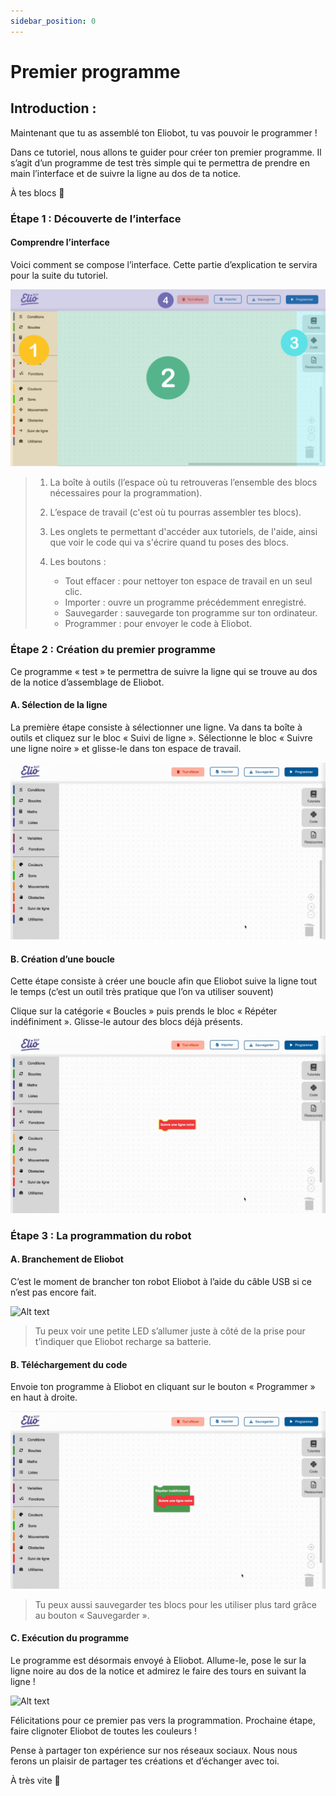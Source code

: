 ```yaml
---
sidebar_position: 0
---
```


# Premier programme

## Introduction :

Maintenant que tu as assemblé ton Eliobot, tu vas pouvoir le programmer !

Dans ce tutoriel, nous allons te guider pour créer ton premier programme. Il s’agit d’un programme de test très simple qui te permettra de prendre en main l’interface et de suivre la ligne au dos de ta notice.

À tes blocs 🙂

### Étape 1 : Découverte de l’interface

#### Comprendre l’interface

Voici comment se compose l’interface. Cette partie d’explication te servira pour la suite du tutoriel.

![Alt text](../../../static/img/first_program_1.png)

> 1. La boîte à outils (l’espace où tu retrouveras l’ensemble des blocs nécessaires pour la programmation).
> 
> 2. L’espace de travail (c'est où tu pourras assembler tes blocs).
> 
> 3. Les onglets te permettant d'accéder aux tutoriels, de l'aide, ainsi que voir le code qui va s'écrire quand tu poses des blocs.
>     
> 4. Les boutons :
>    - Tout effacer : pour nettoyer ton espace de travail en un seul clic.
>    - Importer : ouvre un programme précédemment enregistré.
>    - Sauvegarder : sauvegarde ton programme sur ton ordinateur.
>    - Programmer : pour envoyer le code à Eliobot.



### Étape 2 : Création du premier programme

Ce programme « test » te permettra de suivre la ligne qui se trouve au dos de la notice d’assemblage de Eliobot.

#### A. Sélection de la ligne

La première étape consiste à sélectionner une ligne. Va dans ta boîte à outils et cliquez sur le bloc « Suivi de ligne ». Sélectionne le bloc « Suivre une ligne noire » et glisse-le dans ton espace de travail.

![Alt text](../../../static/img/first_program_2.gif)

#### B. Création d’une boucle

Cette étape consiste à créer une boucle afin que Eliobot suive la ligne tout le temps (c’est un outil très pratique que l’on va utiliser souvent)

Clique sur la catégorie « Boucles » puis prends le bloc « Répéter indéfiniment ». Glisse-le autour des blocs déjà présents.

![Alt text](../../../static/img/first_program_3.gif)

### Étape 3 : La programmation du robot

#### A. Branchement de Eliobot

C’est le moment de brancher ton robot Eliobot à l’aide du câble USB si ce n’est pas encore fait.

![Alt text](../../../static/img/first_program_4.gif)

> Tu peux voir une petite LED s’allumer juste à côté de la prise pour t’indiquer que Eliobot recharge sa batterie.

#### B. Téléchargement du code

Envoie ton programme à Eliobot en cliquant sur le bouton « Programmer » en haut à droite.

![Alt text](../../../static/img/first_program_5.gif)

> Tu peux aussi sauvegarder tes blocs pour les utiliser plus tard grâce au bouton « Sauvegarder ».

#### C. Exécution du programme

Le programme est désormais envoyé à Eliobot. Allume-le, pose le sur la ligne noire au dos de la notice et admirez le faire des tours en suivant la ligne !

![Alt text](../../../static/img/first_program_6.gif)

Félicitations pour ce premier pas vers la programmation. Prochaine étape, faire clignoter Eliobot de toutes les couleurs !

Pense à partager ton expérience sur nos réseaux sociaux. Nous nous ferons un plaisir de partager tes créations et d’échanger avec toi.

À très vite 🙂